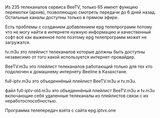 Из 235 телеканалов сервиса BeeTV, только 65 имеют функцию перемотки (архив), позволяющую смотреть передачи до 6 дней назад. Остальные каналы доступны только в прямом эфире.

Есть проблемы с созданием добавлением epg телепрограмм потому что не могу найти в интернете нужную информацию и качественный софт всё как выженное поле поэтому epg телепрограмм может не загружатся.

tv.m3u это плейлист телеканалов которые должны быть доступны независимо от того какой используется интернет-провайдер.

BeeTV.m3u это плейлист телеканалов работающий только для тех кто подключен к домашнему интернету Beeline в Казахстане.

full-iptv.m3u это объеденнёный плейлист BeeTV.m3u и tv.m3u.

файл full-iptv-old.m3u это объеденнёный плейлист BeeTV.m3u и tv.m3u включающие себя удаленные телеканалы из плейлистов связи с их неработоспособностью.

Программа телепередач взята с сайта epg.iptvx.one
